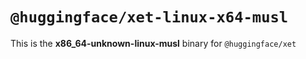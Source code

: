 # `@huggingface/xet-linux-x64-musl`

This is the **x86_64-unknown-linux-musl** binary for `@huggingface/xet`
